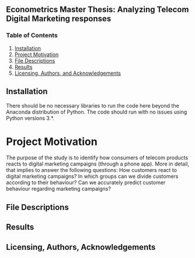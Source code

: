 ## Econometrics Master Thesis: Analyzing Telecom Digital Marketing responses 
### Table of Contents

1. [Installation](#installation)
2. [Project Motivation](#motivation)
3. [File Descriptions](#files)
4. [Results](#results)
5. [Licensing, Authors, and Acknowledgements](#licensing)

## Installation <a name="installation"></a>

There should be no necessary libraries to run the code here beyond the Anaconda distribution of Python.  The code should run with no issues using Python versions 3.*.

# Project Motivation<a name="motivation"></a>
The purpose of the study is to identify how consumers of telecom products reacts to digital marketing campaigns (through a phone app). More in detail, that implies to answer the following questions:
How customers react to digital marketing campaigns?
In which groups can we divide customers according to their behaviour?
Can we accurately predict customer behaviour regarding marketing campaigns?
## File Descriptions <a name="files"></a>

## Results<a name="results"></a>


## Licensing, Authors, Acknowledgements<a name="licensing"></a>
